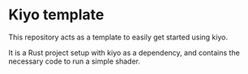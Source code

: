 # Kiyo template

This repository acts as a template to easily get started using kiyo.

It is a Rust project setup with kiyo as a dependency, and contains the necessary code to run a simple shader.
